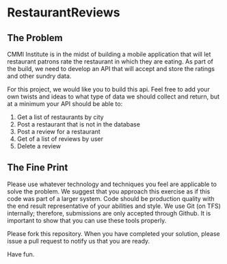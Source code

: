 RestaurantReviews
=================

The Problem
--------------
CMMI Institute is in the midst of building a mobile application that will let restaurant patrons rate the restaurant in which they are eating. As part of the build, we need to develop an API that will accept and store the ratings and other sundry data. 

For this project, we would like you to build this api. Feel free to add your own twists and ideas to what type of data we should collect and return, but at a minimum your API should be able to:

1. Get a list of restaurants by city
2. Post a restaurant that is not in the database
3. Post a review for a restaurant
4. Get of a list of reviews by user
5. Delete a review

The Fine Print
--------------
Please use whatever technology and techniques you feel are applicable to solve the problem. We suggest that you approach this exercise as if this code was part of a larger system. Code should be production quality with the end result representative of your abilities and style. We use Git (on TFS) internally; therefore, submissions are only accepted through Github. It is important to show that you can use these tools properly.

Please fork this repository. When you have completed your solution, please issue a pull request to notify us that you are ready.

Have fun.
